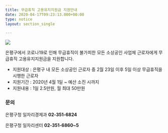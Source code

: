 ```yaml
---
title: 무급휴직 고용유지지원금 지원안내
date: 2020-04-17T09:23:13.000+00:00
type: notice
layout: section_single

---
```

![](/uploads/수정-웹용-포스터_0420.jpg)

은평구에서 코로나19로 인해 무급휴직이 불가피한 모든 소상공인 사업체 근로자에게 무급휴직 고용유지지원금을 지원합니다.

* 지원대상 : 은평구 내 모든 소상공인 근로자 중 2월 23일 이후 5일 이상 무급휴직을 시행한 근로자
* 지원기간 : 2020년 4월 1일 ~ 예산 소진 시까지
* 지원내용 : 1일 2.5만원, 월 최대 50만원



### ​문의

은평구청 일자리경제과 **02-351-6824**

은평구청 일자리센터 **02-351-6860~5**